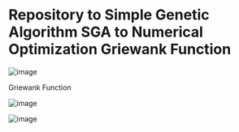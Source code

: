 # Repository to Simple Genetic Algorithm SGA to Numerical Optimization Griewank Function
![image](https://github.com/avelin0/Operational-Research/assets/12461215/7afe1e50-ff69-4b42-8d9b-b916fbf06c97)

Griewank Function

![image](https://github.com/avelin0/Operational-Research/assets/12461215/e7e8267e-9fad-4cde-8c4c-f4047cb7c408)

![image](https://github.com/avelin0/Operational-Research/assets/12461215/7efcb589-46b4-4b08-b2f3-0b0fae52a7a6)


